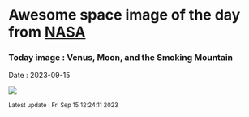 
# Awesome space image of the day from [NASA](https://api.nasa.gov/)

### Today image : Venus, Moon, and the Smoking Mountain
Date : 2023-09-15

![](https://apod.nasa.gov/apod/image/2309/IMG_3603_1024.jpg)

<small>Latest update : Fri Sep 15 12:24:11 2023</small>
        